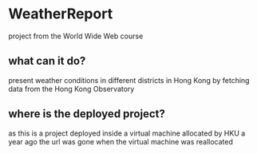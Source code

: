 # WeatherReport
project from the World Wide Web course

## what can it do?
present weather conditions  in different districts in Hong Kong
by fetching data from the Hong Kong Observatory

## where is the deployed project?
as this is a project deployed inside a virtual machine allocated by HKU a year ago
the url was gone when the virtual machine was reallocated
